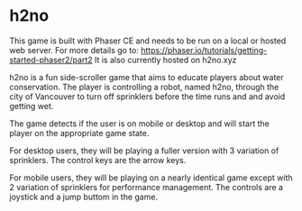 # h2no

This game is built with Phaser CE and needs to be run on a local or hosted web server. 
For more details go to: https://phaser.io/tutorials/getting-started-phaser2/part2
It is also currently hosted on h2no.xyz

h2no is a fun side-scroller game that aims to educate players about water conservation. The player is controlling a robot, named h2no, 
through the city of Vancouver to turn off sprinklers before the time runs and and avoid getting wet.

The game detects if the user is on mobile or desktop and will start the player on the appropriate game state. 

For desktop users, they will be playing a fuller version with 3 variation of sprinklers. The control keys are the arrow keys. 

For mobile users, they will be playing on a nearly identical game except with 2 variation of sprinklers for performance management. The controls
are a joystick and a jump buttom in the game. 